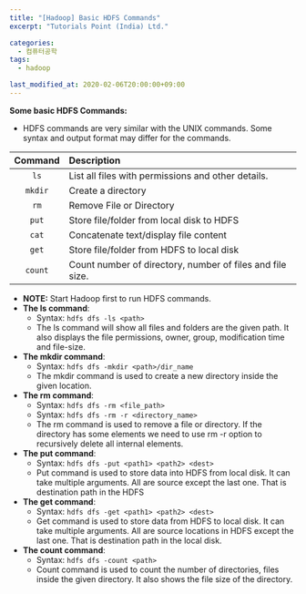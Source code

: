 ```yaml
---
title: "[Hadoop] Basic HDFS Commands"
excerpt: "Tutorials Point (India) Ltd."

categories:
  - 컴퓨터공학
tags:
  - hadoop

last_modified_at: 2020-02-06T20:00:00+09:00
---
```


**Some basic HDFS Commands:**
  - HDFS commands are very similar with the UNIX commands. Some syntax and output format may differ for the commands.  

  | Command | Description |
  | :---: | :--- |
  | `ls` | List all files with permissions and other details. |
  | `mkdir` | Create a directory |
  | `rm` | Remove File or Directory |
  | `put` | Store file/folder from local disk to HDFS |
  | `cat` | Concatenate text/display file content |
  | `get` | Store file/folder from HDFS to local disk |
  | `count` | Count number of directory, number of files and file size. |  
  
  - **NOTE:** Start Hadoop first to run HDFS commands.   
  - **The ls command**:
    - Syntax: `hdfs dfs -ls <path>`  
    - The ls command will show all files and folders are the given path. It also displays the file permissions, owner, group, modification time and file-size.  
  - **The mkdir command**:
    - Syntax: `hdfs dfs -mkdir <path>/dir_name`
    - The mkdir command is used to create a new directory inside the given location.  
  - **The rm command**:
    - Syntax: `hdfs dfs -rm <file_path>`
    - Syntax: `hdfs dfs -rm -r <directory_name>`
    - The rm command is used to remove a file or directory. If the directory has some elements we need to use rm -r option to recursively delete all internal elements.  
  - **The put command**:
    - Syntax: `hdfs dfs -put <path1> <path2> <dest>`
    - Put command is used to store data into HDFS from local disk. It can take multiple arguments. All are source except the last one. That is destination path in the HDFS  
  - **The get command**:
    - Syntax: `hdfs dfs -get <path1> <path2> <dest>`
    - Get command is used to store data from HDFS to local disk. It can take multiple arguments. All are source locations in HDFS except the last one. That is destination path in the local disk.  
  - **The count command**:
    - Syntax: `hdfs dfs -count <path>`
    - Count command is used to count the number of directories, files inside the given directory. It also shows the file size of the directory.  


